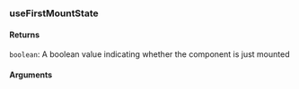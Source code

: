 ### useFirstMountState

#### Returns
`boolean`: A boolean value indicating whether the component is just mounted

#### Arguments
